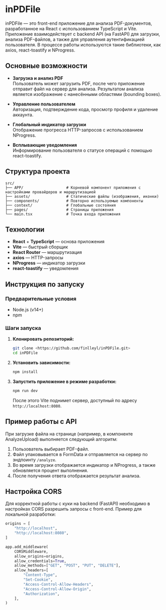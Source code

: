 # inPDFile

inPDFile — это front-end приложение для анализа PDF-документов, разработанное на React с использованием TypeScript и Vite. Приложение взаимодействует с backend API (на FastAPI) для загрузки, анализа PDF-файлов, а также для управления аутентификацией пользователя. В процессе работы используются такие библиотеки, как axios, react-toastify и NProgress.

## Основные возможности

- **Загрузка и анализ PDF**  
  Пользователь может загрузить PDF, после чего приложение отправит файл на сервер для анализа. Результатом анализа является изображение с нанесёнными областями (bounding boxes).

- **Управление пользователем**  
  Авторизация, подтверждение кода, просмотр профиля и удаление аккаунта.

- **Глобальный индикатор загрузки**  
  Отображение прогресса HTTP-запросов с использованием NProgress.

- **Всплывающие уведомления**  
  Информирование пользователя о статусе операций с помощью react-toastify.

## Структура проекта

```text
src/ 
├── APP/                   # Корневой компонент приложения с настройками провайдеров и маршрутизацией
├── assets/                # Статические файлы (изображения, иконки)
├── components/            # Повторно используемые компоненты
├── context/               # Глобальные состояния
├── pages/                 # Страницы приложения              
└── main.tsx               # Точка входа приложения
```

## Технологии

- **React** + **TypeScript** — основа приложения
- **Vite** — быстрый сборщик
- **React Router** — маршрутизация
- **axios** — HTTP-запросы
- **NProgress** — индикатор загрузки
- **react-toastify** — уведомления

## Инструкция по запуску

### Предварительные условия

- Node.js (v14+)
- npm

### Шаги запуска

1. **Клонировать репозиторий:**
   ```bash
   git clone <https://github.com/finlleyl/inPDFile.git>
   cd inPDFile
   ```

2. **Установить зависимости:**
   ```bash
   npm install
   ```

3. **Запустить приложение в режиме разработки:**
   ```bash
   npm run dev
   ```
   После этого Vite поднимет сервер, доступный по адресу `http://localhost:8080`.


## Пример работы с API

При загрузке файла на странице (например, в компоненте AnalyzeUpload) выполняется следующий алгоритм:
1. Пользователь выбирает PDF-файл.
2. Файл упаковывается в FormData и отправляется на сервер по эндпоинту `/analyze`.
3. Во время загрузки отображается индикатор и NProgress, а также обновляется процент выполнения.
4. После получения ответа отображается результат анализа.


## Настройка CORS

Для корректной работы с куки на backend (FastAPI) необходимо в настройках CORS разрешить запросы с front-end.
Пример для локальной разработки:
```python
origins = [
    "http://localhost",
    "http://localhost:8080",
]

app.add_middleware(
    CORSMiddleware,
    allow_origins=origins,
    allow_credentials=True,
    allow_methods=["GET", "POST", "PUT", "DELETE"],
    allow_headers=[
        "Content-Type",
        "Set-Cookie",
        "Access-Control-Allow-Headers",
        "Access-Control-Allow-Origin",
        "Authorization",
    ],
)
```
